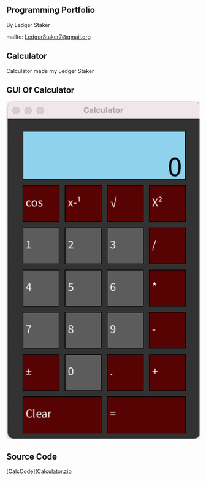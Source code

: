 ## Programming Portfolio 
By Ledger Staker

mailto: LedgerStaker7@gmail.org

## Calculator
Calculator made my Ledger Staker

## GUI Of Calculator
![Calc](https://github.com/LedgerStaker/Programming/blob/main/IMAGES/Calc.png?raw=true)

## Source Code
[CalcCode]([Calculator.zip](https://github.com/LedgerStaker/Programming/files/8755393/Calculator.zip)

